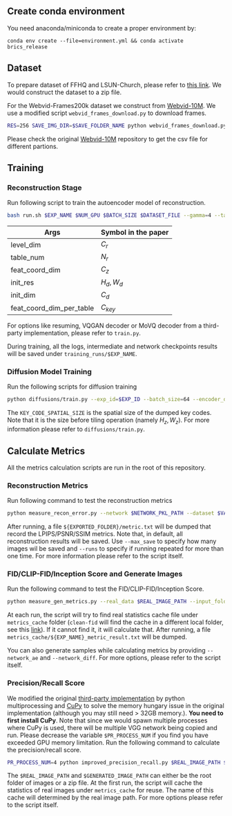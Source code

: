 ## Create conda environment

You need anaconda/miniconda to create a proper environment by:
```
conda env create --file=environment.yml && conda activate brics_release
```


## Dataset

To prepare dataset of FFHQ and LSUN-Church, please refer to [this link](https://github.com/NVlabs/stylegan2-ada-pytorch). We would construct the dataset to a zip file.

For the Webvid-Frames200k dataset we construct from [Webvid-10M](https://github.com/m-bain/webvid). We use a modified script `webvid_frames_download.py` to download frames.

```bash
RES=256 SAVE_IMG_DIR=$SAVE_FOLDER_NAME python webvid_frames_download.py --csv_path $CSV_FILE --partitions 1 --part 0 --data_dir $ROOT_OF_DATA_DIR --processes 8
```
Please check the original [Webvid-10M](https://github.com/m-bain/webvid) repository to get the csv file for different partions.

## Training

### Reconstruction Stage
Run following script to train the autoencoder model of reconstruction.
```bash
bash run.sh $EXP_NAME $NUM_GPU $BATCH_SIZE $DATASET_FILE --gamma=4 --table_size_log2=18 --level_dim=4 --feat_coord_dim=4 --img_snap=2 --init_res=64 --style_dim=512 --img_size=256 --table_num=16 --res_min=16 --init_dim=512 --tile_coord=true --encoder_flag=true --mini_linear_n_layers=3 --disable_patch_gan=true --feat_coord_dim_per_table=1 --num_downsamples=2 --additional_decoder_conv=true --use_kl_reg=false --noise_perturb=true --attn_resolutions 64 --grid_type="tile"
```

| Args      | Symbol in the paper |
| ----------- | ----------- |
| level_dim      | $C_r$       |
| table_num | $N_r$ | 
| feat_coord_dim   | $C_z$        |
| init_res | $H_d,W_d$ | 
| init_dim | $C_d$ |
| feat_coord_dim_per_table | $C_{key}$ |

For options like resuming, VQGAN decoder or MoVQ decoder from a third-party implementation, please refer to `train.py`.

During training, all the logs, intermediate and network checkpoints results will be saved under `training_runs/$EXP_NAME`.

### Diffusion Model Training

Run the following scripts for diffusion training
```bash
python diffusions/train.py --exp_id=$EXP_ID --batch_size=64 --encoder_decoder_network=$AUTOENCODER_PKL --dataset=$DATASET_ZIP_FILE --dim=256 --sample_num=16 --record_k=1 --train_lr=8e-5 --feat_spatial_size=$KEY_CODE_SPATIAL_SIZE --num_resnet_blocks='2,2,2,2' --no_noise_perturb=true --use_min_snr false --noise_scheduler cosine_variant_v2 --cosine_decay_max_steps=1000000 --dim_mults '1,2,3,4' --atten_layers '2,3,4' --snap_k 1280 --sample_k 1280
```
 The `KEY_CODE_SPATIAL_SIZE` is the spatial size of the dumped key codes. Note that it is the size before tiling operation (namely $H_z,W_z$). For more information please refer to `diffusions/train.py`.


## Calculate Metrics
All the metrics calculation scripts are run in the root of this repository.

### Reconstruction Metrics
Run following command to test the reconstruction metrics 

```bash
python measure_recon_error.py --network $NETWORK_PKL_PATH --dataset $VALIDATION_DATASET_ZIP_FILE --outdir $EXPORTED_FOLDER
```
After running, a file `${EXPORTED_FOLDER}/metric.txt` will be dumped that record the LPIPS/PSNR/SSIM metrics. Note that, in default, all reconstruction results will be saved. Use `--max_save` to specify how many images wil be saved and `--runs` to specify if running repeated for more than one time. For more information please refer to the script itself.

### FID/CLIP-FID/Inception Score and Generate Images
Run the following command to test the FID/CLIP-FID/Inception Score.

```bash
python measure_gen_metrics.py --real_data $REAL_IMAGE_PATH --input_folder $GENERATED_IMAGE_PATH --exp_name $EXP_NAME --which_fid [fid,clip_fid]
```

At each run, the script will try to find real statistics cache file under `metrics_cache` folder (`clean-fid` will find the cache in a different local folder, see this [link](https://github.com/GaParmar/clean-fid/blob/main/cleanfid/features.py#L61-L69)). If it cannot find it, it will calculate that. After running, a file `metrics_cache/${EXP_NAME}_metric_result.txt` will be dumped.

You can also generate samples while calculating metrics by providing `--network_ae` and `--network_diff`. For more options, please refer to the script itself.


### Precision/Recall Score

We modified the original [third-party implementation](https://github.com/youngjung/improved-precision-and-recall-metric-pytorch/tree/master) by python multiprocessing and [CuPy](https://github.com/cupy/cupy) to solve the memory hungary issue in the original implementation (although you may still need > 32GB memory.). **You need to first install CuPy**. Note that since we would spawn multiple processes where CuPy is used, there will be multiple VGG network being copied and run. Please decrease the variable `$PR_PROCESS_NUM` if you find you have exceeded GPU memory limitation. Run the following command to calculate the precision/recall score.

```bash
PR_PROCESS_NUM=4 python improved_precision_recall.py $REAL_IMAGE_PATH $GENERATED_IMAGE_PATH
```

The `$REAL_IMAGE_PATH` and `$GENERATED_IMAGE_PATH` can either be the root folder of images or a zip file. At the first run, the script will cache the statistics of real images under `metrics_cache` for reuse. The name of this cache will determined by the real image path. For more options please refer to the script itself.

